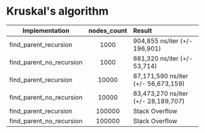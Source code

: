 # Kruskal's algorithm
| Implementation           | nodes_count | Result                              |
| ---------------------    |:-----------:|:----------------------------------- |
| find_parent_recursion    | 1000        | 904,855 ns/iter (+/- 196,901)       |
| find_parent_no_recursion | 1000        | 881,320 ns/iter (+/- 53,714)        |
| find_parent_recursion    | 10000       | 87,171,590 ns/iter (+/- 56,673,159) |
| find_parent_no_recursion | 10000       | 83,473,270 ns/iter (+/- 28,189,707) |
| find_parent_recursion    | 100000      | Stack Overflow                      |
| find_parent_no_recursion | 100000      | Stack Overflow                      |

